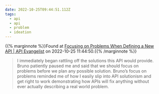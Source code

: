 ```yaml
---
date: 2022-10-25T09:44:51.112Z
tags:
  - api
  - api
  - problem
  - ideation
---
```

{{% marginnote %}}Found at [Focusing on Problems When Defining a New API | API Evangelist](https://apievangelist.com/2022/10/24/focusing-on-problems-when-defining-a-new-api/) on 2022-10-25 11:44:50.{{% /marginnote %}}

> I immediately began rattling off the solutions this API would provide. Bruno patiently paused me and said that we should focus on problems before we plan any possible solution. Bruno’s focus on problems reminded me of how I easily slip into API solutionism and get right to work demonstrating how APIs will fix anything without ever actually describing a real world problem.

